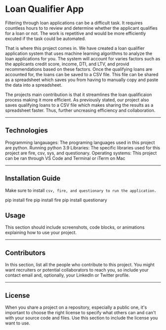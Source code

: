 # Loan Qualifier App

Filtering through loan applications can be a difficult task. It requires countless hours to to review and determine whether the applicant qualifies for a loan or not. The work is repetitive and would be more efficiently excuted if the task could be automated. 

That is where this project comes in. We have created a loan qualifier application system that uses machine learning algorithms to analyze the loan applications for you. The system will account for varies factors such as the applicants credit score, income, DTI, and LTV, and provid recommendations based on these factors. Once the qualifying loans are accounted for, the loans can be saved to a CSV file. This file can be shared as a spreadsheet which saves you from having to manually copy and paste the data into a spreadsheet.

The projects main contribution is that it streamlines the loan qualificaion process making it more efficient. As previously stated, our project also saves qualifying loans to a CSV file which makes sharing the results as a spreadsheet faster. Thus, further uncreasing efficiency and collaboration. 

---


## Technologies

Programming langauages: The programing languages used in this project are python. Running python 3.9
Libraries: The specific libraries used for this project are fire, csv, sys, and questionary. 
Operating systems: This project can be ran through VS Code and Terminal or iTerm on Mac 

---

## Installation Guide

Make sure to install ```csv, fire, and questionary to run the application.```

pip install fire
pip install fire
pip install questionary


## Usage

This section should include screenshots, code blocks, or animations explaining how to use your project.

---

## Contributors

In this section, list all the people who contribute to this project. You might want recruiters or potential collaborators to reach you, so include your contact email and, optionally, your LinkedIn or Twitter profile.

---

## License

When you share a project on a repository, especially a public one, it's important to choose the right license to specify what others can and can't with your source code and files. Use this section to include the license you want to use.
